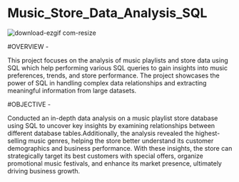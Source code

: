# Music_Store_Data_Analysis_SQL
![download-ezgif com-resize](https://github.com/user-attachments/assets/fa9924b4-932e-438e-9d8e-c295df265592)
  
#OVERVIEW -

This project focuses on the analysis of music playlists and store data using SQL which help performing various SQL queries to gain insights into music preferences, trends, and store performance. The project showcases the power of SQL in handling complex data relationships and extracting meaningful information from large datasets.

#OBJECTIVE -

Conducted an in-depth data analysis on a music playlist store database using SQL to uncover key insights by examining relationships between different database tables.Additionally, the analysis revealed the highest-selling music genres, helping the store better understand its customer demographics and business performance. With these insights, the store can strategically target its best customers with special offers, organize promotional music festivals, and enhance its market presence, ultimately driving business growth.
